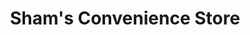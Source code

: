 ---
title: "Sham's Convenience Store"
url: /eastbourne/shams-convenience-store/
shop: Lebensmittel
---